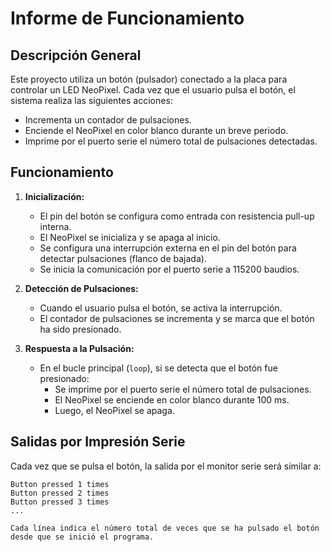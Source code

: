 # Informe de Funcionamiento

## Descripción General

Este proyecto utiliza un botón (pulsador) conectado a la placa para controlar un LED NeoPixel. Cada vez que el usuario pulsa el botón, el sistema realiza las siguientes acciones:

- Incrementa un contador de pulsaciones.
- Enciende el NeoPixel en color blanco durante un breve periodo.
- Imprime por el puerto serie el número total de pulsaciones detectadas.

## Funcionamiento

1. **Inicialización:**
   - El pin del botón se configura como entrada con resistencia pull-up interna.
   - El NeoPixel se inicializa y se apaga al inicio.
   - Se configura una interrupción externa en el pin del botón para detectar pulsaciones (flanco de bajada).
   - Se inicia la comunicación por el puerto serie a 115200 baudios.

2. **Detección de Pulsaciones:**
   - Cuando el usuario pulsa el botón, se activa la interrupción.
   - El contador de pulsaciones se incrementa y se marca que el botón ha sido presionado.

3. **Respuesta a la Pulsación:**
   - En el bucle principal (`loop`), si se detecta que el botón fue presionado:
     - Se imprime por el puerto serie el número total de pulsaciones.
     - El NeoPixel se enciende en color blanco durante 100 ms.
     - Luego, el NeoPixel se apaga.

## Salidas por Impresión Serie

Cada vez que se pulsa el botón, la salida por el monitor serie será similar a:

```
Button pressed 1 times
Button pressed 2 times
Button pressed 3 times
...

Cada línea indica el número total de veces que se ha pulsado el botón desde que se inició el programa.
